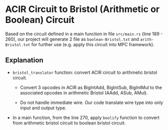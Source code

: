 # ACIR Circuit to Bristol (Arithmetic or Boolean) Circuit

Based on the circuit defined in a main function in file `src/main.rs` (line 189 - 260), our project will generate 2 file as `boolean-Bristol.txt` and `arith-Bristol.txt` for further use (e.g. apply this circuit into MPC framework).

## Explanation

- `bristol_translator` function: convert ACIR circuit to arithmetic bristol circuit.

    + Convert 3 opcodes in ACIR as BigIntAdd, BigIntSub, BigIntMul to the associated opcodes in arithmetic Bristol (AAdd, ASub, AMul).

    + Do not handle immediate wire. Our code translate wire type into only input and output type.

- In a main function, from the line 270, apply `boolify` function to convert from arithmetic bristol circuit to boolean bristol circuit.
